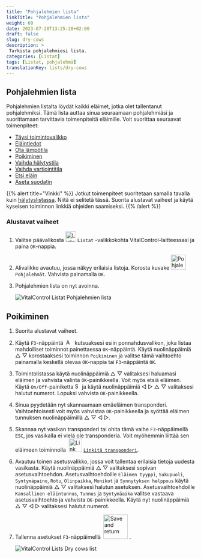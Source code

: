 ```yaml
---
title: "Pohjalehmien lista"
linkTitle: "Pohjalehmien lista"
weight: 60
date: 2023-07-28T13:25:28+02:00
draft: false
slug: dry-cows
description: >
 Tarkista pohjalehmiesi lista.
categories: [Listat]
tags: [Listat, pohjalehmä]
translationKey: lists/dry-cows
---
```

## Pohjalehmien lista

Pohjalehmien listalta löydät kaikki eläimet, jotka olet tallentanut pohjalehmiksi. Tämä lista auttaa sinua seuraamaan pohjalehmiäsi ja suorittamaan tarvittavia toimenpiteitä eläimille. Voit suorittaa seuraavat toimenpiteet:

- [Täysi toimintovalikko](../alarm/#full-action-menu)
- [Eläintiedot](../alarm/#animal-data)
- [Ota lämpötila](../alarm/#take-temperature)
- [Poikiminen](#calving)
- [Vaihda hälytystila](../on-watch/#toggle-alarm-status)
- [Vaihda vartiointitila](../alarm/#toggle-watch-status)
- [Etsi eläin](../alarm/#search-animal)
- [Aseta suodatin](../alarm/#set-filter)

{{% alert title="Vinkki" %}}
Jotkut toimenpiteet suoritetaan samalla tavalla kuin [hälytyslistassa](../alarm). Niitä ei selitetä tässä. Suorita alustavat vaiheet ja käytä kyseisen toiminnon linkkiä ohjeiden saamiseksi.
{{% /alert %}}

### Alustavat vaiheet

1. Valitse päävalikosta <img src="/icons/main/lists.svg" width="28" align="bottom" alt="Listat" /> `Listat` -valikkokohta VitalControl-laitteessasi ja paina `OK`-nappia.

2. Alivalikko avautuu, jossa näkyy erilaisia listoja. Korosta kuvake <img src="/icons/lists/drycows.svg" width="40" align="bottom" alt="Pohjalehmät" /> `Pohjalehmät`. Vahvista painamalla `OK`.

3. Pohjalehmien lista on nyt avoinna.

   ![VitalControl Listat Pohjalehmien lista](../images/firststeps5.png "Alustavat vaiheet")

## Poikiminen

1. Suorita alustavat vaiheet.

2. Käytä `F3`-näppäintä &nbsp;<img src="/icons/footer/open-popup.svg" width="15" align="bottom" alt="Avaa ponnahdusikkuna" />&nbsp; kutsuaksesi esiin ponnahdusvalikon, joka listaa mahdolliset toiminnot painettaessa `OK`-näppäintä. Käytä nuolinäppäimiä △ ▽ korostaaksesi toiminnon `Poikiminen` ja valitse tämä vaihtoehto painamalla keskellä olevaa `OK`-nappia tai `F3`-näppäintä `OK`.

3. Toimintolistassa käytä nuolinäppäimiä △ ▽ valitaksesi haluamasi eläimen ja vahvista valinta `OK`-painikkeella. Voit myös etsiä eläimen. Käytä `On/Off`-painiketta <img src="/icons/footer/search.svg" width="15" align="bottom" alt="Search" /> ja käytä nuolinäppäimiä ◁ ▷ △ ▽ valitaksesi halutut numerot. Lopuksi vahvista `OK`-painikkeella.

4. Sinua pyydetään nyt skannaamaan emäeläimen transponderi. Vaihtoehtoisesti voit myös vahvistaa `OK`-painikkeella ja syöttää eläimen tunnuksen nuolinäppäimillä △ ▽ ◁ ▷.

5. Skannaa nyt vasikan transponderi tai ohita tämä vaihe `F3`-näppäimellä `ESC`, jos vasikalla ei vielä ole transponderia. Voit myöhemmin liittää sen eläimeen toiminnolla &nbsp;<img src="/icons/actions/link-transponder.svg" width="35" align="bottom" alt="Link transponder" /> [`Linkitä transponderi`](../../actions/link-transponder).

6. Avautuu toinen asetusvalikko, jossa voit tallentaa erilaisia tietoja uudesta vasikasta. Käytä nuolinäppäimiä △ ▽ valitaksesi sopivan asetusvaihtoehdon. Asetusvaihtoehdoille `Eläimen tyyppi`, `Sukupuoli`, `Syntymäpaino`, `Rotu`, `Olinpaikka`, `Monikot` ja `Synnytyksen helppous` käytä nuolinäppäimiä △ ▽ valitaksesi halutun asetuksen. Asetusvaihtoehdoille `Kansallinen eläintunnus`, `Tunnus` ja `Syntymäaika` valitse vastaava asetusvaihtoehto ja vahvista `OK`-painikkeella. Käytä nyt nuolinäppäimiä △ ▽ ◁ ▷ valitaksesi halutut numerot.

7. Tallenna asetukset `F3`-näppäimellä &nbsp;<img src="/icons/footer/save_exit.svg" width="65" align="bottom" alt="Save and return" />&nbsp;.

   ![VitalControl Lists Dry cows list](../images/calving.png "Poikiminen")
